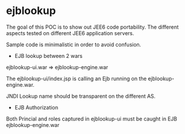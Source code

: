 ejblookup
=========

The goal of this POC is to show out JEE6 code portability.
The different aspects tested on different JEE6 application servers.

Sample code is minimalistic in order to avoid confusion.

* EJB lookup between 2 wars

ejblookup-ui.war  =>  ejblookup-engine.war

The ejblookup-ui/index.jsp is calling an Ejb running on the ejblookup-engine.war.

JNDI Lookup name should be transparent on the different AS.

* EJB Authorization

Both Princial and roles captured in ejblookup-ui must be caught in EJB ejblookup-engine.war






